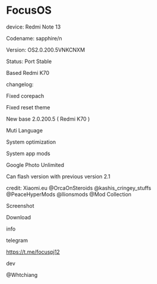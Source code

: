 # FocusOS
device: Redmi Note 13 

Codename: sapphire/n

Version: OS2.0.200.5VNKCNXM

Status: Port Stable 

Based Redmi K70

changelog:

Fixed corepach

Fixed reset theme 

New base 2.0.200.5 ( Redmi K70 )

Muti Language

System optimization 

System app mods

Google Photo Unlimited

Can flash version with previous version 2.1

credit:
Xiaomi.eu
@OrcaOnSteroids
@kashis_cringey_stuffs
@PeaceHyperMods
@llionsmods
@Mod Collection


Screenshot

Download

info 

telegram 

https://t.me/focuspj12

dev

@Whtchiang
